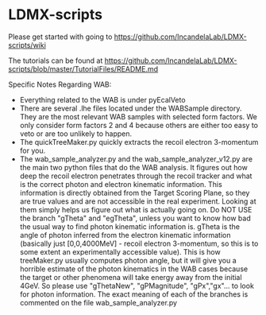 # LDMX-scripts

Please get started with going to https://github.com/IncandelaLab/LDMX-scripts/wiki

The tutorials can be found at https://github.com/IncandelaLab/LDMX-scripts/blob/master/TutorialFiles/README.md

Specific Notes Regarding WAB:
- Everything related to the WAB is under pyEcalVeto
- There are several .lhe files located under the WABSample directory. They are the most relevant WAB samples with selected form factors. We only consider form factors 2 and 4 because others are either too easy to veto or are too unlikely to happen. 
- The quickTreeMaker.py quickly extracts the recoil electron 3-momentum for you.
- The wab_sample_analyzer.py and the wab_sample_analyzer_v12.py are the main two python files that do the WAB analysis. It figures out how deep the recoil electron penetrates through the recoil tracker and what is the correct photon and electron kinematic information. This information is directly obtained from the Target Scoring Plane, so they are true values and are not accessible in the real experiment. Looking at them simply helps us figure out what is actually going on. Do NOT USE the branch "gTheta" and "egTheta", unless you want to know how bad the usual way to find photon kinematic information is. gTheta is the angle of photon inferred from the electron kinematic information (basically just [0,0,4000MeV] - recoil electron 3-momentum, so this is to some extent an experimentally accessible value). This is how treeMaker.py usually computes photon angle, but it will give you a horrible estimate of the photon kinematics in the WAB cases because the target or other phenomena will take energy away from the initial 4GeV. So please use "gThetaNew", "gPMagnitude", "gPx","gx"... to look for photon information. The exact meaning of each of the branches is commented on the file wab_sample_analyzer.py
